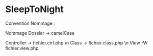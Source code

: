 # SleepToNight

Convention Nommage :

Nommage Dossier -> camelCase

Controller -> fichier.ctrl.php \n
Class -> fichier.class.php \n
View -W fichier.view.php
